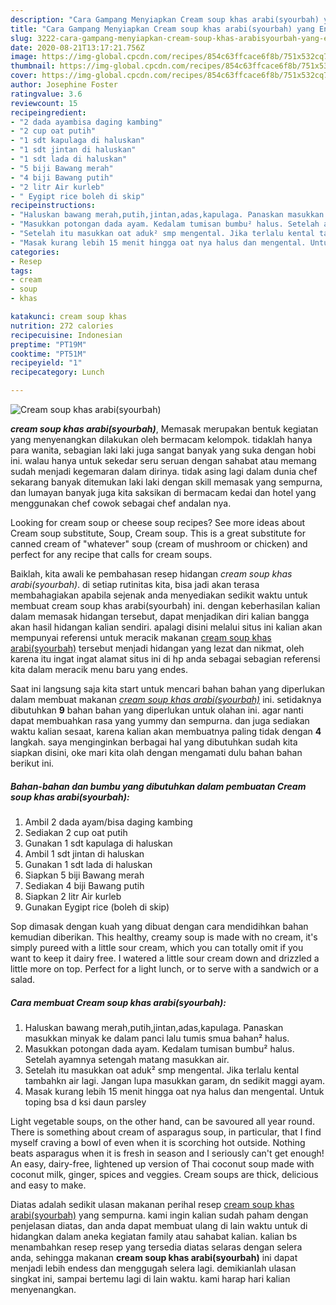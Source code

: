 ```yaml
---
description: "Cara Gampang Menyiapkan Cream soup khas arabi(syourbah) yang Enak Banget"
title: "Cara Gampang Menyiapkan Cream soup khas arabi(syourbah) yang Enak Banget"
slug: 3222-cara-gampang-menyiapkan-cream-soup-khas-arabisyourbah-yang-enak-banget
date: 2020-08-21T13:17:21.756Z
image: https://img-global.cpcdn.com/recipes/854c63ffcace6f8b/751x532cq70/cream-soup-khas-arabisyourbah-foto-resep-utama.jpg
thumbnail: https://img-global.cpcdn.com/recipes/854c63ffcace6f8b/751x532cq70/cream-soup-khas-arabisyourbah-foto-resep-utama.jpg
cover: https://img-global.cpcdn.com/recipes/854c63ffcace6f8b/751x532cq70/cream-soup-khas-arabisyourbah-foto-resep-utama.jpg
author: Josephine Foster
ratingvalue: 3.6
reviewcount: 15
recipeingredient:
- "2 dada ayambisa daging kambing"
- "2 cup oat putih"
- "1 sdt kapulaga di haluskan"
- "1 sdt jintan di haluskan"
- "1 sdt lada di haluskan"
- "5 biji Bawang merah"
- "4 biji Bawang putih"
- "2 litr Air kurleb"
- " Eygipt rice boleh di skip"
recipeinstructions:
- "Haluskan bawang merah,putih,jintan,adas,kapulaga. Panaskan masukkan minyak ke dalam panci lalu tumis smua bahan² halus."
- "Masukkan potongan dada ayam. Kedalam tumisan bumbu² halus. Setelah ayamnya setengah matang masukkan air."
- "Setelah itu masukkan oat aduk² smp mengental. Jika terlalu kental tambahkn air lagi. Jangan lupa masukkan garam, dn sedikit maggi ayam."
- "Masak kurang lebih 15 menit hingga oat nya halus dan mengental. Untuk toping bsa d ksi daun parsley"
categories:
- Resep
tags:
- cream
- soup
- khas

katakunci: cream soup khas 
nutrition: 272 calories
recipecuisine: Indonesian
preptime: "PT19M"
cooktime: "PT51M"
recipeyield: "1"
recipecategory: Lunch

---
```



![Cream soup khas arabi(syourbah)](https://img-global.cpcdn.com/recipes/854c63ffcace6f8b/751x532cq70/cream-soup-khas-arabisyourbah-foto-resep-utama.jpg)

<b><i>cream soup khas arabi(syourbah)</i></b>, Memasak merupakan bentuk kegiatan yang menyenangkan dilakukan oleh bermacam kelompok. tidaklah hanya para wanita, sebagian laki laki juga sangat banyak yang suka dengan hobi ini. walau hanya untuk sekedar seru seruan dengan sahabat atau memang sudah menjadi kegemaran dalam dirinya. tidak asing lagi dalam dunia chef sekarang banyak ditemukan laki laki dengan skill memasak yang sempurna, dan lumayan banyak juga kita saksikan di bermacam kedai dan hotel yang menggunakan chef cowok sebagai chef andalan nya.

Looking for cream soup or cheese soup recipes? See more ideas about Cream soup substitute, Soup, Cream soup. This is a great substitute for canned cream of &#34;whatever&#34; soup (cream of mushroom or chicken) and perfect for any recipe that calls for cream soups.

Baiklah, kita awali ke pembahasan resep hidangan <i>cream soup khas arabi(syourbah)</i>. di setiap rutinitas kita, bisa jadi akan terasa membahagiakan apabila sejenak anda menyediakan sedikit waktu untuk membuat cream soup khas arabi(syourbah) ini. dengan keberhasilan kalian dalam memasak hidangan tersebut, dapat menjadikan diri kalian bangga akan hasil hidangan kalian sendiri. apalagi disini melalui situs ini kalian akan mempunyai referensi untuk meracik makanan <u>cream soup khas arabi(syourbah)</u> tersebut menjadi hidangan yang lezat dan nikmat, oleh karena itu ingat ingat alamat situs ini di hp anda sebagai sebagian referensi kita dalam meracik menu baru yang endes.


Saat ini langsung saja kita start untuk mencari bahan bahan yang diperlukan dalam membuat makanan <u><i>cream soup khas arabi(syourbah)</i></u> ini. setidaknya dibutuhkan <b>9</b> bahan bahan yang diperlukan untuk olahan ini. agar nanti dapat membuahkan rasa yang yummy dan sempurna. dan juga sediakan waktu kalian sesaat, karena kalian akan membuatnya paling tidak dengan <b>4</b> langkah. saya menginginkan berbagai hal yang dibutuhkan sudah kita siapkan disini, oke mari kita olah dengan mengamati dulu bahan bahan berikut ini.

<!--inarticleads1-->

##### Bahan-bahan dan bumbu yang dibutuhkan dalam pembuatan Cream soup khas arabi(syourbah):

1. Ambil 2 dada ayam/bisa daging kambing
1. Sediakan 2 cup oat putih
1. Gunakan 1 sdt kapulaga di haluskan
1. Ambil 1 sdt jintan di haluskan
1. Gunakan 1 sdt lada di haluskan
1. Siapkan 5 biji Bawang merah
1. Sediakan 4 biji Bawang putih
1. Siapkan 2 litr Air kurleb
1. Gunakan  Eygipt rice (boleh di skip)


Sop dimasak dengan kuah yang dibuat dengan cara mendidihkan bahan kemudian diberikan. This healthy, creamy soup is made with no cream, it&#39;s simply pureed with a little sour cream, which you can totally omit if you want to keep it dairy free. I watered a little sour cream down and drizzled a little more on top. Perfect for a light lunch, or to serve with a sandwich or a salad. 

<!--inarticleads2-->

##### Cara membuat Cream soup khas arabi(syourbah):

1. Haluskan bawang merah,putih,jintan,adas,kapulaga. Panaskan masukkan minyak ke dalam panci lalu tumis smua bahan² halus.
1. Masukkan potongan dada ayam. Kedalam tumisan bumbu² halus. Setelah ayamnya setengah matang masukkan air.
1. Setelah itu masukkan oat aduk² smp mengental. Jika terlalu kental tambahkn air lagi. Jangan lupa masukkan garam, dn sedikit maggi ayam.
1. Masak kurang lebih 15 menit hingga oat nya halus dan mengental. Untuk toping bsa d ksi daun parsley


Light vegetable soups, on the other hand, can be savoured all year round. There is something about cream of asparagus soup, in particular, that I find myself craving a bowl of even when it is scorching hot outside. Nothing beats asparagus when it is fresh in season and I seriously can&#39;t get enough! An easy, dairy-free, lightened up version of Thai coconut soup made with coconut milk, ginger, spices and veggies. Cream soups are thick, delicious and easy to make. 

Diatas adalah sedikit ulasan makanan perihal resep <u>cream soup khas arabi(syourbah)</u> yang sempurna. kami ingin kalian sudah paham dengan penjelasan diatas, dan anda dapat membuat ulang di lain waktu untuk di hidangkan dalam aneka kegiatan family atau sahabat kalian. kalian bs menambahkan resep resep yang tersedia diatas selaras dengan selera anda, sehingga makanan <b>cream soup khas arabi(syourbah)</b> ini dapat menjadi lebih endess dan menggugah selera lagi. demikianlah ulasan singkat ini, sampai bertemu lagi di lain waktu. kami harap hari kalian menyenangkan.
